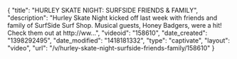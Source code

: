 {
    "title": "HURLEY SKATE NIGHT: SURFSIDE FRIENDS & FAMILY",
    "description": "Hurley Skate Night kicked off last week with friends and family of SurfSide Surf Shop. Musical guests, Honey Badgers, were a hit! Check them out at http:\/\/ww...",
    "videoid": "158610",
    "date_created": "1398292495",
    "date_modified": "1418181332",
    "type": "captivate",
    "layout": "video",
    "url": "\/v\/hurley-skate-night-surfside-friends-family\/158610"
}